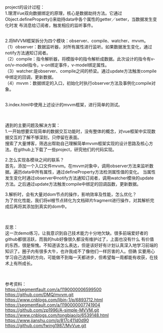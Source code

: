 project的设计过程：<br/>
1.理清Vue双向数据绑定的原理，核心是数据劫持方法。它通过Object.defineProperty()来劫持data中各个属性的getter／setter，当数据发生变化时发
布消息给订阅者，触发相应的监听事件。<br/><br/>

2.将MVVM框架拆分为四个模块：observer、compile、watcher、mvvm。<br/>
（1）observer：数据监听器，对所有属性进行监听。如果数据发生变化，通过notify方法通知订阅者。<br/>
（2）compile：指令解析器，将模版中的指令解析成数据。此次设计的指令有v-on/v-model指令，v-on绑定事件，v-model绑定属性。<br/>
（3）watcher:是observer、compile之间的桥梁。通过update方法触发compile中绑定的回调，更新数据。<br/>
（4）mvvm：数据绑定的入口，初始化时执行observer方法及事例化compile对象。<br/><br/>

3.index.html中使用上述设计的mvvm框架，进行简单的测试。<br/><br/><br/>




遇到的主要问题及解决方案：<br/>
1.一开始想要实现简单的数据交互功能时，没有整体的概念，对vue框架中实现数据交互的了解不够深刻，只停留在表面。<br/>
    搜索了大量博客，筛选出帮助自己理解简单mvvm框架实现的设计思路及核心方法。在github上下载了一些project，研究他们的代码实现。<br/>

2.怎么实现各模块之间的联系？<br/>
    首先，添加一个入口文件mvvm。在mvvm对象中，调用observer方法来监听数据。遍历data中所有属性，通过defineProperty方法检测属性值的变化。
当属性发生变化时通过observer中notify方法通知订阅者，调用watcher模块的update方法。之后通过update方法触发compile中绑定的回调函数，更新数据。<br/>

3.解析时，会有大量对dom节点的操作，影响效率及性能，怎么优化？<br/>
    为了优化性能，我们将el根节点转化为文档碎片fragment进行操作，对其解析完成后再将其添加到真实的dom中。<br/><br/><br/>




反思：<br/>
    这一次demo练习，让我意识到自己技术能力十分地欠缺。很多前端爱好者的github都很活跃，而我的hub好像很久都没有维护过了，上面也没有什么
有价值的东西，很是惭愧。不知道该怎么表达，但是该好好有计划认真深入地学习前端的知识了。圈子内有很多大牛，也许我成不了像他们一样厉害的人。但确
实要用心学习自己选择的方向，可能做不到每一天都进步，但希望每一周都能有收获，在技术上有所成长。<br/><br/><br/>




参考资料：<br/>
https://segmentfault.com/a/1190000006599500 <br/>
https://github.com/DMQ/mvvm.git <br/>
https://www.cnblogs.com/libin-1/p/6893712.html <br/>
https://segmentfault.com/a/1190000007741904 <br/>
https://github.com/zp1996/A-simple-MVVM.git <br/>
https://www.cnblogs.com/tongbiao/p/6539148.html <br/>
https://www.jianshu.com/p/817c411d0d90 <br/>
https://github.com/fwing1987/MyVue.git <br/>

